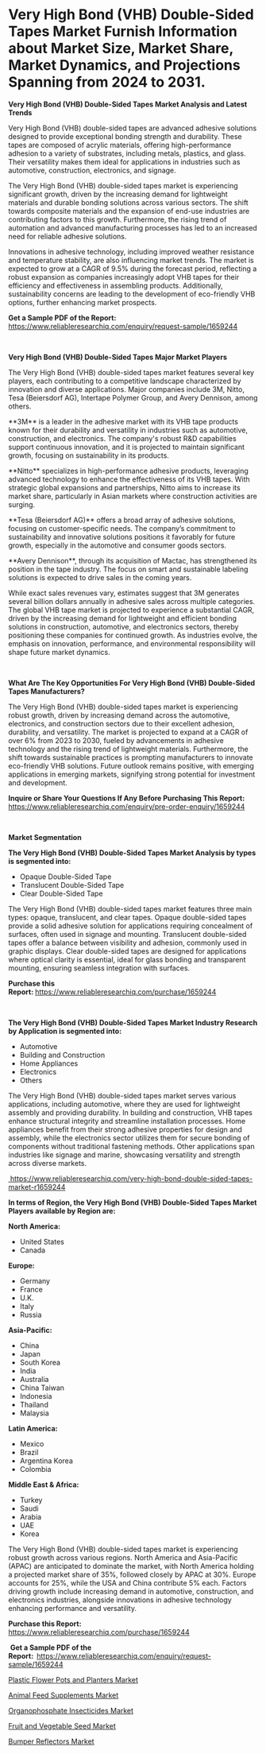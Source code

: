 <p><h1>Very High Bond (VHB) Double-Sided Tapes Market Furnish Information about Market Size, Market Share, Market Dynamics, and Projections Spanning from 2024 to 2031.</h1></p><p><strong>Very High Bond (VHB) Double-Sided Tapes Market Analysis and Latest Trends</strong></p>
<p><p>Very High Bond (VHB) double-sided tapes are advanced adhesive solutions designed to provide exceptional bonding strength and durability. These tapes are composed of acrylic materials, offering high-performance adhesion to a variety of substrates, including metals, plastics, and glass. Their versatility makes them ideal for applications in industries such as automotive, construction, electronics, and signage.</p><p>The Very High Bond (VHB) double-sided tapes market is experiencing significant growth, driven by the increasing demand for lightweight materials and durable bonding solutions across various sectors. The shift towards composite materials and the expansion of end-use industries are contributing factors to this growth. Furthermore, the rising trend of automation and advanced manufacturing processes has led to an increased need for reliable adhesive solutions.</p><p>Innovations in adhesive technology, including improved weather resistance and temperature stability, are also influencing market trends. The market is expected to grow at a CAGR of 9.5% during the forecast period, reflecting a robust expansion as companies increasingly adopt VHB tapes for their efficiency and effectiveness in assembling products. Additionally, sustainability concerns are leading to the development of eco-friendly VHB options, further enhancing market prospects.</p></p>
<p><strong>Get a Sample PDF of the Report:&nbsp;</strong> <a href="https://www.reliableresearchiq.com/enquiry/request-sample/1659244?utm_campaign=1141&utm_medium=2&utm_source=Github&utm_content=ia&utm_term=09122024&utm_id=very-high-bond-vhb-double-sided-tapes">https://www.reliableresearchiq.com/enquiry/request-sample/1659244</a></p>
<p>&nbsp;</p>
<p><strong>Very High Bond (VHB) Double-Sided Tapes Major Market Players</strong></p>
<p><p>The Very High Bond (VHB) double-sided tapes market features several key players, each contributing to a competitive landscape characterized by innovation and diverse applications. Major companies include 3M, Nitto, Tesa (Beiersdorf AG), Intertape Polymer Group, and Avery Dennison, among others.</p><p>**3M** is a leader in the adhesive market with its VHB tape products known for their durability and versatility in industries such as automotive, construction, and electronics. The company's robust R&D capabilities support continuous innovation, and it is projected to maintain significant growth, focusing on sustainability in its products.</p><p>**Nitto** specializes in high-performance adhesive products, leveraging advanced technology to enhance the effectiveness of its VHB tapes. With strategic global expansions and partnerships, Nitto aims to increase its market share, particularly in Asian markets where construction activities are surging.</p><p>**Tesa (Beiersdorf AG)** offers a broad array of adhesive solutions, focusing on customer-specific needs. The company’s commitment to sustainability and innovative solutions positions it favorably for future growth, especially in the automotive and consumer goods sectors.</p><p>**Avery Dennison**, through its acquisition of Mactac, has strengthened its position in the tape industry. The focus on smart and sustainable labeling solutions is expected to drive sales in the coming years.</p><p>While exact sales revenues vary, estimates suggest that 3M generates several billion dollars annually in adhesive sales across multiple categories. The global VHB tape market is projected to experience a substantial CAGR, driven by the increasing demand for lightweight and efficient bonding solutions in construction, automotive, and electronics sectors, thereby positioning these companies for continued growth. As industries evolve, the emphasis on innovation, performance, and environmental responsibility will shape future market dynamics.</p></p>
<p>&nbsp;</p>
<p><strong>What Are The Key Opportunities For Very High Bond (VHB) Double-Sided Tapes Manufacturers?</strong></p>
<p><p>The Very High Bond (VHB) double-sided tapes market is experiencing robust growth, driven by increasing demand across the automotive, electronics, and construction sectors due to their excellent adhesion, durability, and versatility. The market is projected to expand at a CAGR of over 6% from 2023 to 2030, fueled by advancements in adhesive technology and the rising trend of lightweight materials. Furthermore, the shift towards sustainable practices is prompting manufacturers to innovate eco-friendly VHB solutions. Future outlook remains positive, with emerging applications in emerging markets, signifying strong potential for investment and development.</p></p>
<p><strong>Inquire or Share Your Questions If Any Before Purchasing This Report:</strong> <a href="https://www.reliableresearchiq.com/enquiry/pre-order-enquiry/1659244?utm_campaign=1141&utm_medium=2&utm_source=Github&utm_content=ia&utm_term=09122024&utm_id=very-high-bond-vhb-double-sided-tapes">https://www.reliableresearchiq.com/enquiry/pre-order-enquiry/1659244</a></p>
<p>&nbsp;</p>
<p><strong>Market Segmentation</strong></p>
<p><strong>The Very High Bond (VHB) Double-Sided Tapes Market Analysis by types is segmented into:</strong></p>
<p><ul><li>Opaque Double-Sided Tape</li><li>Translucent Double-Sided Tape</li><li>Clear Double-Sided Tape</li></ul></p>
<p><p>The Very High Bond (VHB) double-sided tapes market features three main types: opaque, translucent, and clear tapes. Opaque double-sided tapes provide a solid adhesive solution for applications requiring concealment of surfaces, often used in signage and mounting. Translucent double-sided tapes offer a balance between visibility and adhesion, commonly used in graphic displays. Clear double-sided tapes are designed for applications where optical clarity is essential, ideal for glass bonding and transparent mounting, ensuring seamless integration with surfaces.</p></p>
<p><strong>Purchase this Report:&nbsp;</strong><a href="https://www.reliableresearchiq.com/purchase/1659244?utm_campaign=1141&utm_medium=2&utm_source=Github&utm_content=ia&utm_term=09122024&utm_id=very-high-bond-vhb-double-sided-tapes">https://www.reliableresearchiq.com/purchase/1659244</a></p>
<p>&nbsp;</p>
<p><strong>The Very High Bond (VHB) Double-Sided Tapes Market Industry Research by Application is segmented into:</strong></p>
<p><ul><li>Automotive</li><li>Building and Construction</li><li>Home Appliances</li><li>Electronics</li><li>Others</li></ul></p>
<p><p>The Very High Bond (VHB) double-sided tapes market serves various applications, including automotive, where they are used for lightweight assembly and providing durability. In building and construction, VHB tapes enhance structural integrity and streamline installation processes. Home appliances benefit from their strong adhesive properties for design and assembly, while the electronics sector utilizes them for secure bonding of components without traditional fastening methods. Other applications span industries like signage and marine, showcasing versatility and strength across diverse markets.</p></p>
<p><a href="https://www.reliableresearchiq.com/very-high-bond-double-sided-tapes-market-r1659244?utm_campaign=1141&utm_medium=2&utm_source=Github&utm_content=ia&utm_term=09122024&utm_id=very-high-bond-vhb-double-sided-tapes">&nbsp;https://www.reliableresearchiq.com/very-high-bond-double-sided-tapes-market-r1659244</a></p>
<p><strong>In terms of Region, the Very High Bond (VHB) Double-Sided Tapes Market Players available by Region are:</strong></p>
<p>
    <p> <strong> North America: </strong>
        <ul>
            <li>United States</li>
            <li>Canada</li>
        </ul>
        </p> 
    <p> <strong> Europe: </strong>
        <ul>
            <li>Germany</li>
            <li>France</li>
            <li>U.K.</li>
            <li>Italy</li>
            <li>Russia</li>
        </ul>
        </p> 
    <p> <strong> Asia-Pacific: </strong>
        <ul>
            <li>China</li>
            <li>Japan</li>
            <li>South Korea</li>
            <li>India</li>
            <li>Australia</li>
            <li>China Taiwan</li>
            <li>Indonesia</li>
            <li>Thailand</li>
            <li>Malaysia</li>
        </ul>
        </p> 
    <p> <strong> Latin America: </strong>
        <ul>
            <li>Mexico</li>
            <li>Brazil</li>
            <li>Argentina Korea</li>
            <li>Colombia</li>
        </ul>
        </p> 
    <p> <strong> Middle East & Africa: </strong>
        <ul>
            <li>Turkey</li>
            <li>Saudi</li>
            <li>Arabia</li>
            <li>UAE</li>
            <li>Korea</li>
        </ul>
    </p>
    </p>
<p><p>The Very High Bond (VHB) double-sided tapes market is experiencing robust growth across various regions. North America and Asia-Pacific (APAC) are anticipated to dominate the market, with North America holding a projected market share of 35%, followed closely by APAC at 30%. Europe accounts for 25%, while the USA and China contribute 5% each. Factors driving growth include increasing demand in automotive, construction, and electronics industries, alongside innovations in adhesive technology enhancing performance and versatility.</p></p>
<p><strong>Purchase this Report: </strong><a href="https://www.reliableresearchiq.com/purchase/1659244?utm_campaign=1141&utm_medium=2&utm_source=Github&utm_content=ia&utm_term=09122024&utm_id=very-high-bond-vhb-double-sided-tapes">https://www.reliableresearchiq.com/purchase/1659244</a></p>
<p>&nbsp;<strong>Get a Sample PDF of the Report:&nbsp;&nbsp;</strong><a href="https://www.reliableresearchiq.com/enquiry/request-sample/1659244?utm_campaign=1141&utm_medium=2&utm_source=Github&utm_content=ia&utm_term=09122024&utm_id=very-high-bond-vhb-double-sided-tapes">https://www.reliableresearchiq.com/enquiry/request-sample/1659244</a></p>
<p><strong></strong></p>
<p><p><a href="https://www.linkedin.com/pulse/navigating-plastic-flower-pots-planters-market-through-lnwse?utm_campaign=1141&utm_medium=2&utm_source=Github&utm_content=ia&utm_term=09122024&utm_id=very-high-bond-vhb-double-sided-tapes">Plastic Flower Pots and Planters Market</a></p><p><a href="https://www.linkedin.com/pulse/animal-feed-supplements-market-size-expanding-cagr-137-43xbe?utm_campaign=1141&utm_medium=2&utm_source=Github&utm_content=ia&utm_term=09122024&utm_id=very-high-bond-vhb-double-sided-tapes">Animal Feed Supplements Market</a></p><p><a href="https://www.linkedin.com/pulse/organophosphate-insecticides-market-opportunities-emerging-o51le?utm_campaign=1141&utm_medium=2&utm_source=Github&utm_content=ia&utm_term=09122024&utm_id=very-high-bond-vhb-double-sided-tapes">Organophosphate Insecticides Market</a></p><p><a href="https://www.linkedin.com/pulse/insights-fruit-vegetable-seed-market-2024-2031-growth-aovre?utm_campaign=1141&utm_medium=2&utm_source=Github&utm_content=ia&utm_term=09122024&utm_id=very-high-bond-vhb-double-sided-tapes">Fruit and Vegetable Seed Market</a></p><p><a href="https://www.linkedin.com/pulse/comprehensive-bumper-reflectors-market-outlook-size-share-xbcxf?utm_campaign=1141&utm_medium=2&utm_source=Github&utm_content=ia&utm_term=09122024&utm_id=very-high-bond-vhb-double-sided-tapes">Bumper Reflectors Market</a></p></p>